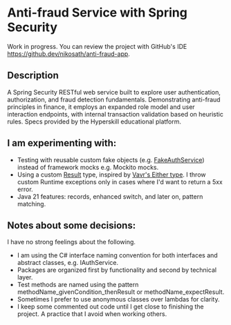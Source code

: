 # Anti-fraud Service with Spring Security
Work in progress. You can review the project with GitHub's IDE https://github.dev/nikosath/anti-fraud-app.
## Description
A Spring Security RESTful web service built to explore user authentication, authorization, and fraud detection fundamentals. Demonstrating anti-fraud principles in finance, it employs an expanded role model and user interaction endpoints, with internal transaction validation based on heuristic rules. Specs provided by the Hyperskill educational platform.

## I am experimenting with:
  - Testing with reusable custom fake objects (e.g. [FakeAuthService](src/test/java/antifraud/security/service/FakeAuthService.java)) instead of framework mocks e.g. Mockito mocks.
- Using a custom [Result](src/main/java/antifraud/error/Result.java) type, inspired by [Vavr's Either type](https://docs.vavr.io/#_either). I throw custom Runtime exceptions only in cases where I'd want to return a 5xx error. 
- Java 21 features: records, enhanced switch, and later on, pattern matching.
## Notes about some decisions:
I have no strong feelings about the following.
- I am using the C# interface naming convention for both interfaces and abstract classes, e.g. IAuthService.
- Packages are organized first by functionality and second by technical layer.
- Test methods are named using the pattern methodName_givenCondition_thenResult or methodName_expectResult.
- Sometimes I prefer to use anonymous classes over lambdas for clarity.
- I keep some commented out code until I get close to finishing the project. A practice that I avoid when working others.

